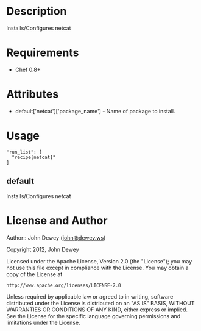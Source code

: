 Description
============

Installs/Configures netcat

Requirements
============

* Chef 0.8+

Attributes
==========

* default['netcat']['package_name'] - Name of package to install.

Usage
=====

    "run_list": [
      "recipe[netcat]"
    ]

default
----

Installs/Configures netcat

License and Author
==================

Author:: John Dewey (<john@dewey.ws>)

Copyright 2012, John Dewey

Licensed under the Apache License, Version 2.0 (the "License");
you may not use this file except in compliance with the License.
You may obtain a copy of the License at

    http://www.apache.org/licenses/LICENSE-2.0

Unless required by applicable law or agreed to in writing, software
distributed under the License is distributed on an "AS IS" BASIS,
WITHOUT WARRANTIES OR CONDITIONS OF ANY KIND, either express or implied.
See the License for the specific language governing permissions and
limitations under the License.
